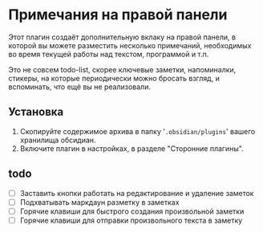 # Примечания на правой панели

Этот плагин создаёт дополнительную вклаку на правой панели, в которой вы можете разместить несколько примечаний, необходимых во время текущей работы над текстом, программой и т.п.

Это не совсем todo-list, скорее ключевые заметки, напоминалки, стикеры, на которые периодически можно бросать взгляд, и вспоминать, что ещё вы не реализовали.

## Установка

1. Скопируйте содержимое архива в папку '`.obsidian/plugins`' вашего хранилища обсидиан.
2. Включите плагин в настройках, в разделе "Сторонние плагины".

## todo

- [ ] Заставить кнопки работать на редактирование и удаление заметок
- [ ] Подхватывать маркдаун разметку в заметках
- [ ] Горячие клавиши для быстрого создания произвольной заметки
- [ ] Горячие клавиши для отправки произвольного текста в заметку
